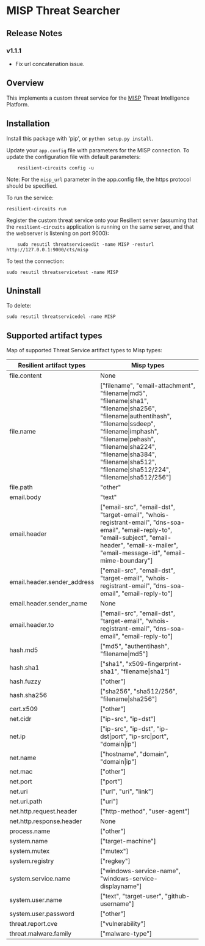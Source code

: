# MISP Threat Searcher

## Release Notes
<!--
  Specify all changes in this release. Do not remove the release 
  notes of a previous release
-->
### v1.1.1
* Fix url concatenation issue.

## Overview
This implements a custom threat service for the [MISP](http://www.misp-project.org/) Threat Intelligence Platform.

## Installation
Install this package with 'pip', or `python setup.py install`.

Update your `app.config` file with parameters for the MISP connection.
To update the configuration file with default parameters:
```
    resilient-circuits config -u
```
Note: For the `misp_url` parameter in the app.config file, the https protocol should be specified.

To run the service:
```
resilient-circuits run
```

Register the custom threat service onto your Resilient server (assuming that the
`resilient-circuits` application is running on the same server, and that the webserver
is listening on port 9000):

```
    sudo resutil threatserviceedit -name MISP -resturl http://127.0.0.1:9000/cts/misp
```

To test the connection:

```
sudo resutil threatservicetest -name MISP
```
## Uninstall
To delete:

```
sudo resutil threatservicedel -name MISP
```
## Supported artifact types 
Map of supported Threat Service artifact types to Misp types:

  | Resilient artifact types | Misp types |
  | ------ | ----------- |
  | file.content | None |
  | file.name | ["filename", "email-attachment", "filename&#124;md5", "filename&#124;sha1", "filename&#124;sha256", "filename&#124;authentihash", "filename&#124;ssdeep", "filename&#124;imphash", "filename&#124;pehash", "filename&#124;sha224", "filename&#124;sha384", "filename&#124;sha512", "filename&#124;sha512/224", "filename&#124;sha512/256"]|
  | file.path | "other" |
  | email.body | "text" |
  | email.header | ["email-src", "email-dst", "target-email", "whois-registrant-email", "dns-soa-email", "email-reply-to", "email-subject", "email-header", "email-x-mailer", "email-message-id", "email-mime-boundary"] |
  | email.header.sender_address | ["email-src", "email-dst", "target-email", "whois-registrant-email", "dns-soa-email", "email-reply-to"] |
  | email.header.sender_name | None |
  | email.header.to | ["email-src", "email-dst", "target-email", "whois-registrant-email", "dns-soa-email", "email-reply-to"] |
  | hash.md5 | ["md5", "authentihash", "filename&#124;md5"] |
  | hash.sha1 | ["sha1", "x509-fingerprint-sha1", "filename&#124;sha1"] |
  | hash.fuzzy | ["other"] |
  | hash.sha256 | ["sha256", "sha512/256", "filename&#124;sha256"] |
  | cert.x509 | ["other"] |
  | net.cidr | ["ip-src", "ip-dst"] |
  | net.ip | ["ip-src", "ip-dst", "ip-dst&#124;port", "ip-src&#124;port", "domain&#124;ip"] |
  | net.name | ["hostname", "domain", "domain&#124;ip"] |
  | net.mac | ["other"] |
  | net.port | ["port"] |
  | net.uri | ["url", "uri", "link"] |
  | net.uri.path | ["uri"] |
  | net.http.request.header | ["http-method", "user-agent"] |
  | net.http.response.header | None |
  | process.name | ["other"] |
  | system.name | ["target-machine"] |
  | system.mutex | ["mutex"] |
  | system.registry | ["regkey"] |
  | system.service.name | ["windows-service-name", "windows-service-displayname"] |
  | system.user.name | ["text", "target-user", "github-username"] |
  | system.user.password | ["other"] |
  | threat.report.cve | ["vulnerability"] |
  | threat.malware.family | ["malware-type"] |
